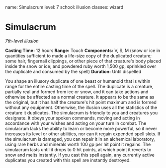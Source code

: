 name: Simulacrum
level: 7
school: illusion
classes: wizard

# Simulacrum
_7th-level illusion_

**Casting Time:** 12 hours
**Range:** Touch
**Components:** V, S, M (snow or ice in quantities sufficient to made a life-size copy of the duplicated creature; some hair, fingernail clippings, or other piece of that creature's body placed inside the snow or ice; and powdered ruby worth 1,500 gp, sprinkled over the duplicate and consumed by the spell)
**Duration:** Until dispelled

You shape an illusory duplicate of one beast or humanoid that is within range for the entire casting time of the spell. The duplicate is a creature, partially real and formed from ice or snow, and it can take actions and otherwise be affected as a normal creature. It appears to be the same as the original, but it has half the creature's hit point maximum and is formed without any equipment. Otherwise, the illusion uses all the statistics of the creature it duplicates.
The simulacrum is friendly to you and creatures you designate. It obeys your spoken commands, moving and acting in accordance with your wishes and acting on your turn in combat. The simulacrum lacks the ability to learn or become more powerful, so it never increases its level or other abilities, nor can it regain expended spell slots.
If the simulacrum is damaged, you can repair it in an alchemical laboratory, using rare herbs and minerals worth 100 gp per hit point it regains. The simulacrum lasts until it drops to 0 hit points, at which point it reverts to snow and melts instantly.
If you cast this spell again, any currently active duplicates you created with this spell are instantly destroyed.
